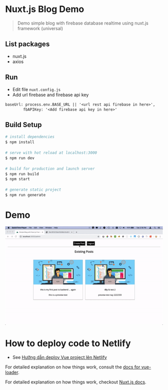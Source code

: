 # Nuxt.js Blog Demo

> Demo simple blog with firebase database realtime using nuxt.js framework (universal)

## List packages 
- nuxt.js
- axios

## Run
- Edit file `nuxt.config.js`
- Add url firebase and firebase api key
```
baseUrl: process.env.BASE_URL || '<url rest api firebase in here>',
        fbAPIKey: '<Add firebase api key in here>'
```

## Build Setup

``` bash
# install dependencies
$ npm install

# serve with hot reload at localhost:3000
$ npm run dev

# build for production and launch server
$ npm run build
$ npm start

# generate static project
$ npm run generate
```

# Demo
![](images_demo.gif)


# How to deploy code to Netlify
- See [Hưỡng dẫn deploy Vue project lên Netlify](https://convoicoi.wordpress.com/2018/09/14/vuejs-huong-dan-deploy-vue-project-len-netlify/)

For detailed explanation on how things work, consult the [docs for vue-loader](http://vuejs.github.io/vue-loader).


For detailed explanation on how things work, checkout [Nuxt.js docs](https://nuxtjs.org).

